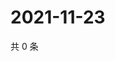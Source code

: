 # 2021-11-23

共 0 条

<!-- BEGIN WEIBO -->
<!-- 最后更新时间 Tue Nov 23 2021 06:01:02 GMT+0800 (China Standard Time) -->

<!-- END WEIBO -->
